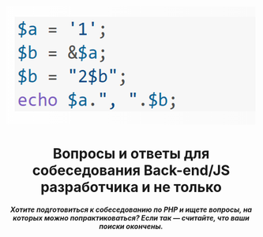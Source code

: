 <div align="center">
  <img width="532" height="240" src="https://github.com/php-slonik/php-interview/blob/master/img/php-interview.png">
  <h1>Вопросы и ответы для собеседования Back-end/JS разработчика и не только</h1>
  <h5>Хотите подготовиться к собеседованию по PHP и ищете вопросы, на которых можно попрактиковаться? Если так — считайте, что ваши поиски окончены.</h5>
</div>
